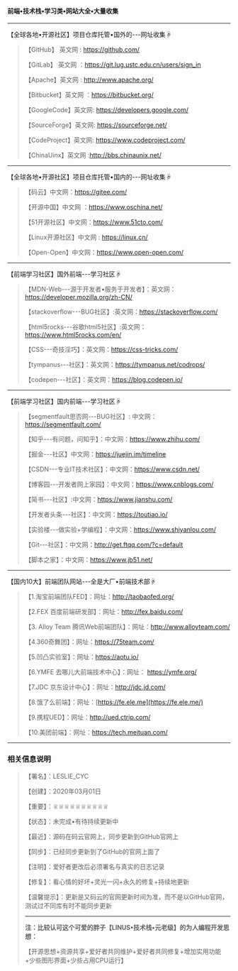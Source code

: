 ####                                                                           前端•技术栈•学习类•网站大全•大量收集

-------------------------------------------------------------------------------------------------------------------------------------------

【全球各地•开源社区】项目仓库托管•国外的---网址收集☟

>【GitHub】 英文网  :   https://github.com/
>
>【GitLab】 英文网   ：https://git.lug.ustc.edu.cn/users/sign_in
>
>【Apache】英文网    :  http://www.apache.org/
>
>【Bitbucket】英文网  ：https://bitbucket.org/
>
>【GoogleCode】英文网:  https://developers.google.com/
>
>【SourceForge】英文网:  https://sourceforge.net/
>
>【CodeProject】英文网:   https://www.codeproject.com/
>
>【ChinaUinx】英文网  :http://bbs.chinaunix.net/

---------------------------------------------------------------------------------------------------------------------------------------------

【全球各地•开源社区】项目仓库托管•国内的---网址收集☟

>【码云】中文网：https://gitee.com/
>
>【开源中国】中文网 ：https://www.oschina.net/
>
>【51开源社区】中文网：https://www.51cto.com/
>
>【Linux开源社区】中文网 :  https://linux.cn/
>
>【Open-Open】中文网：https://www.open-open.com/

-------------------------------------------------------------------------------------------------------------------------------------------

【前端学习社区】国外前端---学习社区☟

>【MDN-Web---源于开发者•服务于开发者】：英文网：https://developer.mozilla.org/zh-CN/
>
>【stackoverflow---BUG社区】:英文网：https://stackoverflow.com/     
>
>【html5rocks---谷歌html5社区】:英文网：https://www.html5rocks.com/en/
>
>【CSS---奇技淫巧】：英文网：https://css-tricks.com/
>
>【tympanus---社区】：英文网：https://tympanus.net/codrops/
>
>【codepen---社区】：英文网：https://blog.codepen.io/

------------------------------------------------------------------------------------------------------------------------------------------

【前端学习社区】国内前端---学习社区☟

>【segmentfault思否网---BUG社区】: 中文网：https://segmentfault.com/
>
>【知乎---有问题，问知乎】：中文网：https://www.zhihu.com/
>
>【掘金---社区】中文网：https://juejin.im/timeline
>
>【CSDN---专业IT技术社区】：中文网：https://www.csdn.net/
>
>【博客园---开发者网上家园】：中文网：https://www.cnblogs.com/
>
>【简书---社区】:中文网：https://www.jianshu.com/
>
>【开发者头条---社区】：中文网：https://toutiao.io/
>
>【实验楼---做实验+学编程】：中文网：https://www.shiyanlou.com/
>
>【Git---社区】：中文网：http://get.ftqq.com/?c=default
>
>【脚本之家】：中文网：https://www.jb51.net/     

-------------------------------------------------------------------------------------------------------------------------------------------

【国内10大】前端团队网站---全是大厂•前端技术部☟

>【1.淘宝前端团队FED】：网址：http://taobaofed.org/
>
>【2.FEX 百度前端研发部】：网址：http://fex.baidu.com/
>
>【3. Alloy Team 腾讯Web前端团队】：网址：http://www.alloyteam.com/
>
>【4.360奇舞团】：网址：https://75team.com/
>
>【5.凹凸实验室】：网址：https://aotu.io/
>
>【6.YMFE 去哪儿大前端技术中心】：网址： https://ymfe.org/
>
>【7.JDC 京东设计中心】：网址：http://jdc.jd.com/
>
>【8.饿了么前端】：网址：[https://fe.ele.me](https://fe.ele.me/)
>
>【9.携程UED】：网址：http://ued.ctrip.com/
>
>【10.美团前端】：网址：https://tech.meituan.com/

-------------------------------------------------------------------------------------------------------------------------------------------



### 相关信息说明

>【署名】：LESLIE_CYC
>
>【创建】：2020年03月01日 
>
>【重要】：♕♕♕♕♕♕♕♕♕♕
>
>【状态】：未完成•有待持续更新中
>
>【最近】：源码在码云官网上，同步更新到GitHub官网上
>
>【同步】：已经同步更新到了GitHub的官网上面了
>
>【注明】：爱好者更改后必须署名与真实的日志记录                                    
>
>【修复】：看心情的好坏+灵光一闪+永久的修复+持续地更新     
>
>【温馨提示】：更新是又码云的官网更新时间为准，而不是以GitHub官网，测试过不同库有时不能同步更新 
>
>-------------------------------------------------------------------------------------------------------------------------------------
>
>**注：比较认可这个可爱的胖子【LINUS•技术栈•元老级】的为人编程开发思想：**
>
>【开源思想+资源共享+爱好者共同维护+爱好者共同修复+增加实用功能+少些图形界面+少些占用CPU运行】



